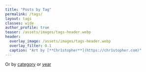 ```yaml
---
title: "Posts by Tag"
permalink: /tags/
layout: tags
classes: wide
author_profile: true
teaser: /assets/images/tags-header.webp
header:
  overlay_image: /assets/images/tags-header.webp
  overlay_filter: 0.1
  caption: "Art by [**Chr1stopher**](https://chr1stopher.com)"
---
```

Or by <a href="/categories/">category</a> or <a href="/blog/">year</a>